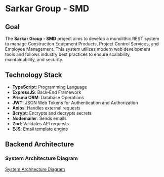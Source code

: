 # Sarkar Group - SMD

## Goal
The **Sarkar Group - SMD** project aims to develop a monolithic REST system to manage Construction Equipment Products, Project Control Services, and Employee Management. This system utilizes modern web development tools and follows industry best practices to ensure scalability, maintainability, and security.


## Technology Stack
- **TypeScript**: Programming Language
- **ExpressJS**: Back-End Framework
- **Prisma ORM**: Database Operations
- **JWT**: JSON Web Tokens for Authentication and Authorization
- **Axios**: Handles external requests
- **Bcrypt**: Encrypts and decrypts secrets
- **Nodemailer**: Sends emails
- **Zod**: Validates API requests
- **EJS**: Email template engine


## Backend Architecture

### System Architecture Diagram
[System Architecture Diagram](https://app.eraser.io/workspace/X9rg1mcnhpg5BDfsR7TE?origin=share)
